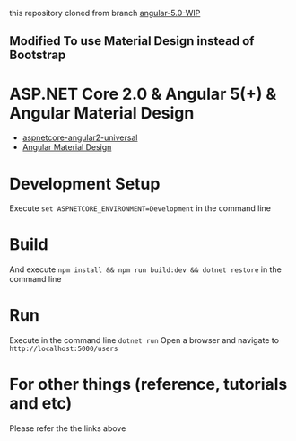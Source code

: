 this repository cloned from branch [angular-5.0-WIP](https://github.com/MarkPieszak/aspnetcore-angular2-universal)

## Modified To use Material Design instead of Bootstrap

# ASP.NET Core 2.0 & Angular 5(+) & Angular Material Design 

* [aspnetcore-angular2-universal](https://material.angular.io/guide/getting-started)
* [Angular Material Design](https://material.angular.io/guide/getting-started)

# Development Setup
Execute ```set ASPNETCORE_ENVIRONMENT=Development``` in the command line

# Build
And execute ```npm install && npm run build:dev && dotnet restore``` in the command line

# Run
Execute in the command line ```dotnet run```
Open a browser and navigate to ```http://localhost:5000/users```

# For other things (reference, tutorials and etc)
Please refer the the links above

